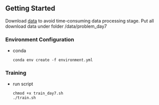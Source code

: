 ## Getting Started

Download [data]() to avoid time-consuming data processing stage. Put all download data under folder /data/problem_day7

### Environment Configuration
* conda
    ```
    conda env create -f environment.yml
    ```
### Training
* run script
    ```
    chmod +x train_day7.sh
    ./train.sh
    ```

